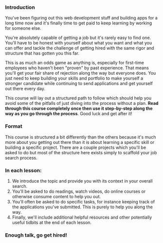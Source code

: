 ### Introduction
You've been figuring out this web development stuff and building apps for a long time now and it's finally time to get paid to keep learning by working for someone else.

You're absolutely capable of getting a job but it's rarely easy to find one.  You'll have to be honest with yourself about what you want and what you can offer and tackle the challenge of getting hired with the same rigor and structure that has gotten you this far.

This is as much an odds game as anything is, especially for first-time employees who haven't been "proven" by past experience.  That means you'll get your fair share of rejection along the way but everyone does.  You just need to keep building your skills and portfolio to make yourself a stronger candidate while continuing to send applications and get yourself out there every day.

This course will lay out a structured path to follow which should help you avoid some of the pitfalls of just diving into the process without a plan.  **Read through this course completely once then use it step-by-step along the way as you go through the process**.  Good luck and get after it!

### Format

This course is structured a bit differently than the others because it's much more about you getting out there than it is about learning a specific skill or building a specific project.  There are a couple projects which you'll be asked to do but most of the structure here exists simply to scaffold your job search process.

### In each lesson:

1. We introduce the topic and provide you with its context in your overall search.
2. You'll be asked to do readings, watch videos, do online courses or otherwise consume content to help you out.
3. You'll often be asked to do specific tasks, for instance keeping track of the applications you've submitted.  This is purely to help you along the way.
5. Finally, we'll include additional helpful resources and other potentially useful tidbits at the end of each lesson.

### Enough talk, go get hired!
